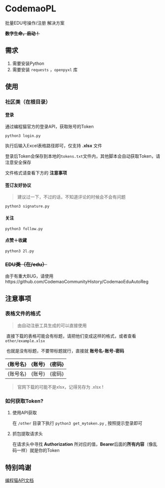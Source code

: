 # CodemaoPL

批量EDU号操作/注册 解决方案

**~~数字生命，启动！~~**

## 需求

1. 需要安装Python
2. 需要安装 `requests` ，`openpyxl` 库

## 使用

### 社区类（在根目录）

#### 登录

通过编程猫官方的登录API，获取账号的Token

`python3 login.py`

执行后输入Excel表格路径即可，仅支持 **.xlsx** 文件

登录后Token会保存到本地的`tokens.txt`文件内，其他脚本会自动获取Token，请注意安全保存

文件格式请查看下方的 **注意事项**

#### 签订友好协议

> 建议过一下，不过的话，不知道评论的时候会不会有问题

`python3 signature.py`

#### 关注

`python3 follow.py`

#### 点赞＋收藏

`python3 2l.py`

### ~~EDU类（在/edu）~~

由于有重大BUG，请使用https://github.com/CodemaoCommunityHistory/CodemaoEduAutoReg

## 注意事项

### 表格文件的格式

> 由自动注册工具生成的可以直接使用

​		直接下载的表格可能会有标题，请把他们变成这样的格式，或者查看 `other/example.xlsx`		

​		也就是没有标题，不要带标题就行，直接就 **账号名-账号-密码**

| {账号名} | {账号} | {密码} |
|:-----:|:----:|:----:|
| {账号名} | {账号} | {密码} |

> 官网下载的可能不是xlsx，记得另存为 .xlsx !

### 如何获取Token?

1. 使用API获取

    在 `/other` 目录下执行 `python3 get_mytoken.py` , 按照提示登录即可



2. 抓包提取请求头

    在请求头中寻找 **Authorization** 所对应的值，**Bearer**后面的**所有内容**（像乱码一样）就是你的Token



## 特别鸣谢

[编程猫API文档](https://api.docs.codemao.work/)

